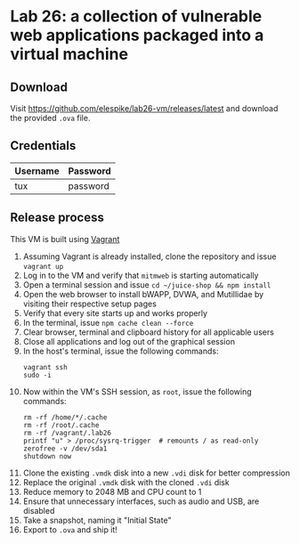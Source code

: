 # Lab 26: a collection of vulnerable web applications packaged into a virtual machine

## Download
Visit https://github.com/elespike/lab26-vm/releases/latest and download the provided `.ova` file.

## Credentials
| Username | Password |
|----------|----------|
|      tux | password |

## Release process
This VM is built using [Vagrant](https://blog.lab26.net/vagrant-first-steps-debian-buster-install/)

1. Assuming Vagrant is already installed, clone the repository and issue `vagrant up`
0. Log in to the VM and verify that `mitmweb` is starting automatically
0. Open a terminal session and issue `cd ~/juice-shop && npm install`
0. Open the web browser to install bWAPP, DVWA, and Mutillidae by visiting their respective setup pages
0. Verify that every site starts up and works properly
0. In the terminal, issue `npm cache clean --force`
0. Clear browser, terminal and clipboard history for all applicable users
0. Close all applications and log out of the graphical session
0. In the host's terminal, issue the following commands:
   ```
   vagrant ssh
   sudo -i
   ```
0. Now within the VM's SSH session, as `root`, issue the following commands:
   ```
   rm -rf /home/*/.cache
   rm -rf /root/.cache
   rm -rf /vagrant/.lab26
   printf "u" > /proc/sysrq-trigger  # remounts / as read-only
   zerofree -v /dev/sda1
   shutdown now
   ```
0. Clone the existing `.vmdk` disk into a new `.vdi` disk for better compression
0. Replace the original `.vmdk` disk with the cloned `.vdi` disk
0. Reduce memory to 2048 MB and CPU count to 1
0. Ensure that unnecessary interfaces, such as audio and USB, are disabled
0. Take a snapshot, naming it "Initial State"
0. Export to `.ova` and ship it!
